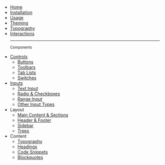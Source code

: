 <br><br>  
<br><br>

<ul role="tree">
  <li role="treeitem"><a href="#">Home</a></li>
  <li role="treeitem"><a href="#installation">Installation</a></li>
  <li role="treeitem"><a href="#usage">Usage</a></li>
  <li role="treeitem"><a href="#theming">Theming</a></li>
  <li role="treeitem"><a href="#typography">Typography</a></li>
  <li role="treeitem"><a href="#interactions">Interactions</a></li>

  ---

  <small>Components</small>

  <li role="treeitem" aria-expanded="false">
    <a href="#controls">Controls</a>
    <ul role="group">
      <li role="treeitem"><a href="#buttons">Buttons</a></li>
      <li role="treeitem"><a href="#toolbars">Toolbars</a></li>
      <li role="treeitem"><a href="#tab-lists">Tab Lists</a></li>
      <li role="treeitem"><a href="#switches">Switches</a></li>
    </ul>
  </li>

  <li role="treeitem" aria-expanded="false">
    <a href="#inputs">Inputs</a>
    <ul role="group">
      <li role="treeitem"><a href="#text-input">Text Input</a></li>
      <li role="treeitem"><a href="#radio--checkboxes">Radio & Checkboxes</a></li>
      <li role="treeitem"><a href="#range-input">Range Input</a></li>
      <li role="treeitem"><a href="#other-input-types">Other Input Types</a></li>
    </ul>
  </li>

  <li role="treeitem" aria-expanded="false">
    <span>Layout</span>
    <ul role="group">
      <li role="treeitem"><a href="#main-content-sections">Main Content & Sections</a></li>
      <li role="treeitem"><a href="#header-footer">Header & Footer</a></li>
      <li role="treeitem"><a href="#sidebar">Sidebar</a></li>
      <li role="treeitem"><a href="#trees">Trees</a></li>
    </ul>
  </li>

  <li role="treeitem" aria-expanded="false">
    <span>Content</span>
    <ul role="group">
      <li role="treeitem"><a href="#typography">Typography</a></li>
      <li role="treeitem"><a href="#headings">Headings</a></li>
      <li role="treeitem"><a href="#code-snippets">Code Snippets</a></li>
      <li role="treeitem"><a href="#blockquote">Blockquotes</a></li>
    </ul>
  </li>
</ul>

<br><br>  
<br><br>